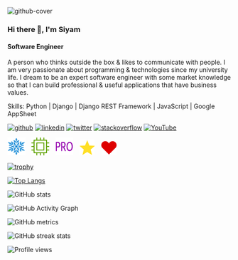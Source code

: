 ![github-cover](https://user-images.githubusercontent.com/23103980/157313211-cb029fb7-2ca9-415e-b72a-eb40afa7d166.jpg)

### Hi there 👋, I'm Siyam
#### Software Engineer

A person who thinks outside the box & likes to communicate with people. I am very passionate about programming & technologies since my university life. I dream to be an expert software engineer with some market knowledge so that I can build professional & useful applications that have business values.

Skills: Python | Django | Django REST Framework | JavaScript | Google AppSheet 



[<img src='https://cdn.jsdelivr.net/npm/simple-icons@3.0.1/icons/github.svg' alt='github' height='40'>](https://github.com/siyam04)  [<img src='https://cdn.jsdelivr.net/npm/simple-icons@3.0.1/icons/linkedin.svg' alt='linkedin' height='40'>](https://www.linkedin.com/in/https://www.linkedin.com/in/abdullah-al-galib//)  [<img src='https://cdn.jsdelivr.net/npm/simple-icons@3.0.1/icons/twitter.svg' alt='twitter' height='40'>](https://twitter.com/https://twitter.com/Siyam_abdullah)  [<img src='https://cdn.jsdelivr.net/npm/simple-icons@3.0.1/icons/stackoverflow.svg' alt='stackoverflow' height='40'>](https://stackoverflow.com/users/https://stackoverflow.com/users/9276545/galib-al-abdullah?tab=profile)  [<img src='https://cdn.jsdelivr.net/npm/simple-icons@3.0.1/icons/youtube.svg' alt='YouTube' height='40'>](https://www.youtube.com/channel/https://www.youtube.com/protidininfo)  

<a href='https://archiveprogram.github.com/'><img src='https://raw.githubusercontent.com/acervenky/animated-github-badges/master/assets/acbadge.gif' width='40' height='40'></a> <a href='https://docs.github.com/en/developers'><img src='https://raw.githubusercontent.com/acervenky/animated-github-badges/master/assets/devbadge.gif' width='40' height='40'></a> <a href='https://github.com/pricing'><img src='https://raw.githubusercontent.com/acervenky/animated-github-badges/master/assets/pro.gif' width='40' height='40'></a> <a href='https://stars.github.com/'><img src='https://raw.githubusercontent.com/acervenky/animated-github-badges/master/assets/starbadge.gif' width='35' height='35'></a> <a href='https://docs.github.com/en/github/supporting-the-open-source-community-with-github-sponsors'><img src='https://raw.githubusercontent.com/acervenky/animated-github-badges/master/assets/sponsorbadge.gif' width='35' height='35'></a> 

[![trophy](https://github-profile-trophy.vercel.app/?username=siyam04)](https://github.com/ryo-ma/github-profile-trophy)

[![Top Langs](https://github-readme-stats.vercel.app/api/top-langs/?username=siyam04)](https://github.com/anuraghazra/github-readme-stats)
<!-- [![Top Langs](https://github-readme-stats.vercel.app/api/top-langs/?username=siyam04&layout=compact)](https://github.com/siyam04/github-readme-stats) -->

![GitHub stats](https://github-readme-stats.vercel.app/api?username=siyam04&show_icons=true&theme=radical)

![GitHub Activity Graph](https://activity-graph.herokuapp.com/graph?username=siyam04)  

![GitHub metrics](https://metrics.lecoq.io/siyam04)  

![GitHub streak stats](https://github-readme-streak-stats.herokuapp.com/?user=siyam04)  

![Profile views](https://gpvc.arturio.dev/siyam04)  
